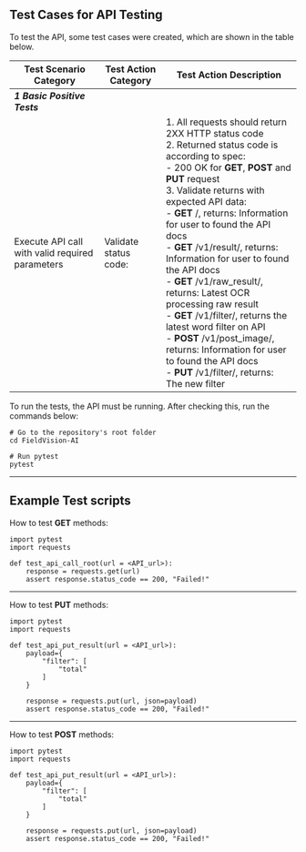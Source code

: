 ## Test Cases for API Testing
To test the API, some test cases were created, which are shown in the table below.

| Test Scenario Category | Test Action Category | Test Action Description |
|------------------------|----------------------|-------------------------|
| ***1 Basic Positive Tests*** |||
| Execute API call with valid required parameters| Validate status code:| 1. All requests should return 2XX HTTP status code <br> 2. Returned status code is according to spec: <br> - 200 OK for **GET**, **POST** and **PUT** request <br> 3. Validate returns with expected API data: <br> - **GET** /, returns: Information for user to found the API docs <br> - **GET** /v1/result/, returns: Information for user to found the API docs <br> - **GET** /v1/raw_result/, returns: Latest OCR processing raw result <br> - **GET** /v1/filter/, returns the latest word filter on API <br> - **POST** /v1/post_image/, returns: Information for user to found the API docs <br> - **PUT** /v1/filter/, returns: The new filter |

To run the tests, the API must be running. After checking this, run the commands below:
```
# Go to the repository's root folder
cd FieldVision-AI

# Run pytest
pytest
```
---

## Example Test scripts

How to test **GET** methods:

```
import pytest
import requests

def test_api_call_root(url = <API_url>):
    response = requests.get(url)
    assert response.status_code == 200, "Failed!"
```
---
How to test **PUT** methods:

```
import pytest
import requests

def test_api_put_result(url = <API_url>):
    payload={
        "filter": [
            "total"
        ]
    }

    response = requests.put(url, json=payload)
    assert response.status_code == 200, "Failed!"
```
---
How to test **POST** methods:

```
import pytest
import requests

def test_api_put_result(url = <API_url>):
    payload={
        "filter": [
            "total"
        ]
    }

    response = requests.put(url, json=payload)
    assert response.status_code == 200, "Failed!"
```
